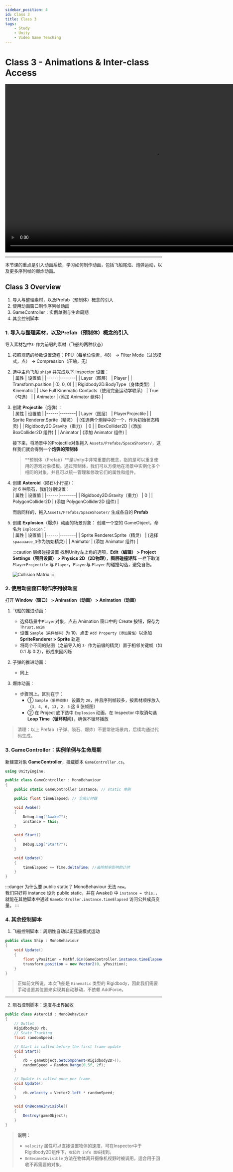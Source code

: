 ```yaml
---
sidebar_position: 4
id: Class 3
title: Class 3
tags:
    - Study
    - Unity
    - Video Game Teaching
---
```


# Class 3 - Animations & Inter-class Access

<video width="960" height="540" controls>
  <source src="https://pub-25034b877a7f48ba91623467da545f22.r2.dev/03_Animations.mp4" />
</video>

---

本节课的重点是引入动画系统，学习如何制作动画，包括飞船尾焰、炮弹运动，以及更多序列帧的爆炸动画。

## Class 3 Overview

1. 导入与整理素材，以及Prefab（预制体）概念的引入
2. 使用动画窗口制作序列帧动画
3. GameController：实例单例与生命周期
4. 其余控制脚本

### 1. 导入与整理素材，以及Prefab（预制体）概念的引入

导入素材包中`3-`作为前缀的素材（飞船的两种状态）

1. 按照规范的参数设置流程：PPU（每单位像素，48） -> Filter Mode（过滤模式，点） -> Compression（压缩，无）
2. 选中主角飞船 `ship0` 并完成以下 Inspector 设置：  
   | 属性 | 设置值 |
   |------|--------|
   | Layer（图层） | Player |
   | Transform.position | (0, 0, 0) |
   | Rigidbody2D.BodyType（身体类型） | Kinematic |
   | Use Full Kinematic Contacts（使用完全运动学联系） | True（勾选） |
   | Animator | (添加 Animator 组件) |
3. 创建 **Projectile**（炮弹）：  
   | 属性 | 设置值 |
   |------|--------|
   | Layer（图层） | PlayerProjectile |
   | Sprite Renderer.Sprite（精灵） | (任选两个炮弹中的一个，作为初始状态精灵) |
   | Rigidbody2D.Gravity（重力） | 0 |
   | BoxCollider2D | (添加 BoxCollider2D 组件) |
   | Animator | (添加 Animator 组件) |

    接下来，将场景中的Projectile对象拖入 `Assets/Prefabs/SpaceShooter/`，这样我们就会得到一个**炮弹的预制体**

    > **预制体（Prefab）**是Unity中非常重要的概念，指的是可以重复使用的游戏对象模板。通过预制体，我们可以方便地在场景中实例化多个相同的对象，并且可以统一管理和修改它们的属性和组件。

4. 创建 **Asteroid**（陨石/小行星）：  
   对 6 种陨石，我们分别设置：  
   | 属性 | 设置值 |
   |------|--------|
   | Rigidbody2D.Gravity（重力） | 0 |
   | PolygonCollider2D | (添加 PolygonCollider2D 组件) |

    而后同样的，拖入`Assets/Prefabs/SpaceShooter/` 生成各自的 **Prefab**

5. 创建 **Explosion**（爆炸）动画的场景对象：
   创建一个空的 GameObject，命名为 `Explosion`：  
   | 属性 | 设置值 |
   |------|--------|
   | Sprite Renderer.Sprite（精灵） | (选择`spaaaaace_3`作为初始精灵) |
   | Animator | (添加 Animator 组件) |

    :::caution 层级碰撞设置
    找到Unity左上角的选项，**Edit（编辑） > Project Settings（项目设置） > Physics 2D（2D物理）**，**图层碰撞矩阵** 一栏下取消 `PlayerProjectile` 与 `Player`，`Player`与 `Player` 的碰撞勾选，避免自伤。

    ![Collision Matrix](https://jcqn.oss-cn-beijing.aliyuncs.com/game_design_courseware/01_image/Class3_CollisionMatrix.png)
    :::

### 2. 使用动画窗口制作序列帧动画

打开 **Window（窗口） > Animation（动画） > Animation（动画）**

1. 飞船的推进动画：
    - 选择场景中`Player`对象，点击 Animation 窗口中的 Create 按钮，保存为 `Thrust.anim`
    - 设置 `Sample（采样帧率）`为 10，点击 `Add Property（添加属性）`以添加 **SpriteRenderer > Sprite** 轨道
    - 将两个不同的贴图（之前导入的 `3-` 作为前缀的精灵）置于相邻关键帧（如 0:1 与 0:2），形成来回闪烁

2. 子弹的推进动画：
    - 同上

3. 爆炸动画：
    - 步骤同上。区别在于：
        - ① `Sample（采样帧率）` 设置为 `20`，并且序列帧较多，按素材顺序放入（`3, 4, 6, 13, 2, 5` 这 6 张帧图）
        - ② 在 Project 底下选中 `Explosion` 动画，在 Inspector 中取消勾选 **Loop Time（循环时间）**，确保不循环播放

> 清理：以上 Prefab（子弹、陨石、爆炸）不要常驻场景内，后续均通过代码生成。

### 3. GameController：实例单例与生命周期

新建空对象 **GameController**，挂载脚本 `GameController.cs`。

```csharp
using UnityEngine;

public class GameController : MonoBehaviour
{
    public static GameController instance; // static 单例

    public float timeElapsed; // 全局计时器

    void Awake()
    {
        Debug.Log("Awake?");
        instance = this;
    }

    void Start()
    {
        Debug.Log("Start?");
    }

    void Update()
    {
        timeElapsed += Time.deltaTime; //去除帧率影响的计时
    }
}
```

:::danger 为什么要 public static？
MonoBehaviour 无法 `new`。  
我们只好将 instance 设为 public static，并在 Awake() 中 `instance = this;`，就能在其他脚本中通过 `GameController.instance.timeElapsed` 访问公共成员变量。
:::

### 4. 其余控制脚本

1. 飞船控制脚本：周期性自动以正弦波模式运动

```csharp title="Ship.cs"
public class Ship : MonoBehaviour
{
    void Update()
    {
        float yPosition = Mathf.Sin(GameController.instance.timeElapsed) * 3f;
        transform.position = new Vector2(0, yPosition);
    }
}
```

> 正如前文所说，本次飞船是 `Kinematic` 类型的 Rigidbody，因此我们需要手动设置其位置来实现其自动移动，不依赖 AddForce。

---

2. 陨石控制脚本：速度与出界回收

```csharp title="Asteroid.cs"
public class Asteroid : MonoBehaviour
{
    // Outlet
    Rigidbody2D rb;
    // State Tracking
    float randomSpeed;

    // Start is called before the first frame update
    void Start()
    {
        rb = gameObject.GetComponent<Rigidbody2D>();
        randomSpeed = Random.Range(0.5f, 2f);
    }

    // Update is called once per frame
    void Update()
    {
        rb.velocity = Vector2.left * randomSpeed;
    }

    void OnBecameInvisible()
    {
        Destroy(gameObject);
    }
}
```

> **说明：**
>
> - `velocity` 属性可以直接设置物体的速度，可在Inspector中于Rigidbody2D组件下，`收起的 info 面板`找到。
> - `OnBecameInvisible` 方法在物体离开摄像机视野时被调用，适合用于回收不再需要的对象。
